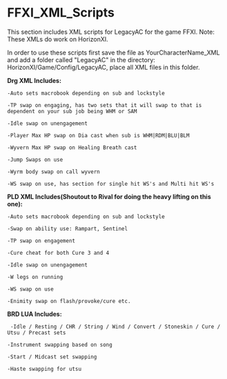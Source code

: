 # FFXI_XML_Scripts
This section includes XML scripts for LegacyAC for the game FFXI.
Note: These XMLs do work on HorizonXI.

In order to use these scripts first save the file as YourCharacterName_XML and add a folder called "LegacyAC" in the directory: HorizonXI/Game/Config/LegacyAC, place all XML files in this folder. 


**Drg XML Includes:**

    -Auto sets macrobook depending on sub and lockstyle

    -TP swap on engaging, has two sets that it will swap to that is dependent on your sub job being WHM or SAM

    -Idle swap on unengagement

    -Player Max HP swap on Dia cast when sub is WHM|RDM|BLU|BLM

    -Wyvern Max HP swap on Healing Breath cast

    -Jump Swaps on use

    -Wyrm body swap on call wyvern

    -WS swap on use, has section for single hit WS's and Multi hit WS's 

    

**PLD XML Includes(Shoutout to Rival for doing the heavy lifting on this one):**

    -Auto sets macrobook depending on sub and lockstyle
  
    -Swap on ability use: Rampart, Sentinel 
  
    -TP swap on engagement

    -Cure cheat for both Cure 3 and 4
  
    -Idle swap on unengagement

    -W legs on running

    -WS swap on use

    -Enimity swap on flash/provoke/cure etc.

**BRD LUA Includes:**

     -Idle / Resting / CHR / String / Wind / Convert / Stoneskin / Cure / Utsu / Precast sets
  
    -Instrument swapping based on song
  
    -Start / Midcast set swapping
  
    -Haste swapping for utsu

